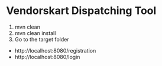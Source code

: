# Vendorskart Dispatching Tool

1. mvn clean
2. mvn clean install
3. Go to the target folder


- http://localhost:8080/registration
- http://localhost:8080/login

